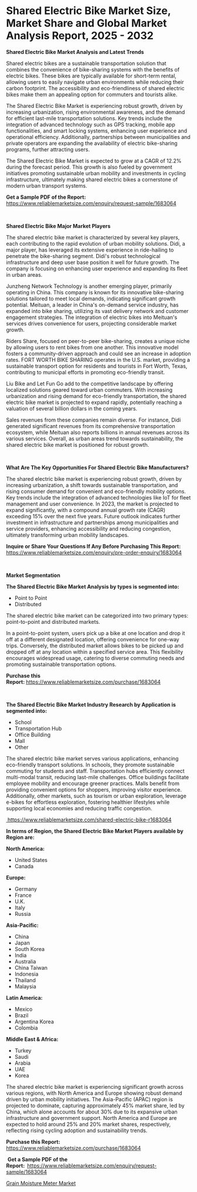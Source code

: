 <p><h1>Shared Electric Bike Market Size, Market Share and Global Market Analysis Report, 2025 - 2032</h1></p><p><strong>Shared Electric Bike Market Analysis and Latest Trends</strong></p>
<p><p>Shared electric bikes are a sustainable transportation solution that combines the convenience of bike-sharing systems with the benefits of electric bikes. These bikes are typically available for short-term rental, allowing users to easily navigate urban environments while reducing their carbon footprint. The accessibility and eco-friendliness of shared electric bikes make them an appealing option for commuters and tourists alike.</p><p>The Shared Electric Bike Market is experiencing robust growth, driven by increasing urbanization, rising environmental awareness, and the demand for efficient last-mile transportation solutions. Key trends include the integration of advanced technology such as GPS tracking, mobile app functionalities, and smart locking systems, enhancing user experience and operational efficiency. Additionally, partnerships between municipalities and private operators are expanding the availability of electric bike-sharing programs, further attracting users.</p><p>The Shared Electric Bike Market is expected to grow at a CAGR of 12.2% during the forecast period. This growth is also fueled by government initiatives promoting sustainable urban mobility and investments in cycling infrastructure, ultimately making shared electric bikes a cornerstone of modern urban transport systems.</p></p>
<p><strong>Get a Sample PDF of the Report:&nbsp;</strong> <a href="https://www.reliablemarketsize.com/enquiry/request-sample/1683064?utm_campaign=2625&utm_medium=2&utm_source=Github&utm_content=ia&utm_term=26032025&utm_id=shared-electric-bike">https://www.reliablemarketsize.com/enquiry/request-sample/1683064</a></p>
<p>&nbsp;</p>
<p><strong>Shared Electric Bike Major Market Players</strong></p>
<p><p>The shared electric bike market is characterized by several key players, each contributing to the rapid evolution of urban mobility solutions. Didi, a major player, has leveraged its extensive experience in ride-hailing to penetrate the bike-sharing segment. Didi's robust technological infrastructure and deep user base position it well for future growth. The company is focusing on enhancing user experience and expanding its fleet in urban areas.</p><p>Junzheng Network Technology is another emerging player, primarily operating in China. This company is known for its innovative bike-sharing solutions tailored to meet local demands, indicating significant growth potential. Meituan, a leader in China's on-demand service industry, has expanded into bike sharing, utilizing its vast delivery network and customer engagement strategies. The integration of electric bikes into Meituan's services drives convenience for users, projecting considerable market growth.</p><p>Riders Share, focused on peer-to-peer bike-sharing, creates a unique niche by allowing users to rent bikes from one another. This innovative model fosters a community-driven approach and could see an increase in adoption rates. FORT WORTH BIKE SHARING operates in the U.S. market, providing a sustainable transport option for residents and tourists in Fort Worth, Texas, contributing to municipal efforts in promoting eco-friendly transit.</p><p>Liu Bike and Let Fun Go add to the competitive landscape by offering localized solutions geared toward urban commuters. With increasing urbanization and rising demand for eco-friendly transportation, the shared electric bike market is projected to expand rapidly, potentially reaching a valuation of several billion dollars in the coming years.</p><p>Sales revenues from these companies remain diverse. For instance, Didi generated significant revenues from its comprehensive transportation ecosystem, while Meituan also reports billions in annual revenues across its various services. Overall, as urban areas trend towards sustainability, the shared electric bike market is positioned for robust growth.</p></p>
<p>&nbsp;</p>
<p><strong>What Are The Key Opportunities For Shared Electric Bike Manufacturers?</strong></p>
<p><p>The shared electric bike market is experiencing robust growth, driven by increasing urbanization, a shift towards sustainable transportation, and rising consumer demand for convenient and eco-friendly mobility options. Key trends include the integration of advanced technologies like IoT for fleet management and user convenience. In 2023, the market is projected to expand significantly, with a compound annual growth rate (CAGR) exceeding 15% over the next five years. Future outlook indicates further investment in infrastructure and partnerships among municipalities and service providers, enhancing accessibility and reducing congestion, ultimately transforming urban mobility landscapes.</p></p>
<p><strong>Inquire or Share Your Questions If Any Before Purchasing This Report:</strong> <a href="https://www.reliablemarketsize.com/enquiry/pre-order-enquiry/1683064?utm_campaign=2625&utm_medium=2&utm_source=Github&utm_content=ia&utm_term=26032025&utm_id=shared-electric-bike">https://www.reliablemarketsize.com/enquiry/pre-order-enquiry/1683064</a></p>
<p>&nbsp;</p>
<p><strong>Market Segmentation</strong></p>
<p><strong>The Shared Electric Bike Market Analysis by types is segmented into:</strong></p>
<p><ul><li>Point to Point</li><li>Distributed</li></ul></p>
<p><p>The shared electric bike market can be categorized into two primary types: point-to-point and distributed markets. </p><p>In a point-to-point system, users pick up a bike at one location and drop it off at a different designated location, offering convenience for one-way trips. Conversely, the distributed market allows bikes to be picked up and dropped off at any location within a specified service area. This flexibility encourages widespread usage, catering to diverse commuting needs and promoting sustainable transportation options.</p></p>
<p><strong>Purchase this Report:&nbsp;</strong><a href="https://www.reliablemarketsize.com/purchase/1683064?utm_campaign=2625&utm_medium=2&utm_source=Github&utm_content=ia&utm_term=26032025&utm_id=shared-electric-bike">https://www.reliablemarketsize.com/purchase/1683064</a></p>
<p>&nbsp;</p>
<p><strong>The Shared Electric Bike Market Industry Research by Application is segmented into:</strong></p>
<p><ul><li>School</li><li>Transportation Hub</li><li>Office Building</li><li>Mall</li><li>Other</li></ul></p>
<p><p>The shared electric bike market serves various applications, enhancing eco-friendly transport solutions. In schools, they promote sustainable commuting for students and staff. Transportation hubs efficiently connect multi-modal transit, reducing last-mile challenges. Office buildings facilitate employee mobility and encourage greener practices. Malls benefit from providing convenient options for shoppers, improving visitor experience. Additionally, other markets, such as tourism or urban exploration, leverage e-bikes for effortless exploration, fostering healthier lifestyles while supporting local economies and reducing traffic congestion.</p></p>
<p><a href="https://www.reliablemarketsize.com/shared-electric-bike-r1683064?utm_campaign=2625&utm_medium=2&utm_source=Github&utm_content=ia&utm_term=26032025&utm_id=shared-electric-bike">&nbsp;https://www.reliablemarketsize.com/shared-electric-bike-r1683064</a></p>
<p><strong>In terms of Region, the Shared Electric Bike Market Players available by Region are:</strong></p>
<p>
    <p> <strong> North America: </strong>
        <ul>
            <li>United States</li>
            <li>Canada</li>
        </ul>
        </p> 
    <p> <strong> Europe: </strong>
        <ul>
            <li>Germany</li>
            <li>France</li>
            <li>U.K.</li>
            <li>Italy</li>
            <li>Russia</li>
        </ul>
        </p> 
    <p> <strong> Asia-Pacific: </strong>
        <ul>
            <li>China</li>
            <li>Japan</li>
            <li>South Korea</li>
            <li>India</li>
            <li>Australia</li>
            <li>China Taiwan</li>
            <li>Indonesia</li>
            <li>Thailand</li>
            <li>Malaysia</li>
        </ul>
        </p> 
    <p> <strong> Latin America: </strong>
        <ul>
            <li>Mexico</li>
            <li>Brazil</li>
            <li>Argentina Korea</li>
            <li>Colombia</li>
        </ul>
        </p> 
    <p> <strong> Middle East & Africa: </strong>
        <ul>
            <li>Turkey</li>
            <li>Saudi</li>
            <li>Arabia</li>
            <li>UAE</li>
            <li>Korea</li>
        </ul>
    </p>
    </p>
<p><p>The shared electric bike market is experiencing significant growth across various regions, with North America and Europe showing robust demand driven by urban mobility initiatives. The Asia-Pacific (APAC) region is projected to dominate, capturing approximately 45% market share, led by China, which alone accounts for about 30% due to its expansive urban infrastructure and government support. North America and Europe are expected to hold around 25% and 20% market shares, respectively, reflecting rising cycling adoption and sustainability trends.</p></p>
<p><strong>Purchase this Report: </strong><a href="https://www.reliablemarketsize.com/purchase/1683064?utm_campaign=2625&utm_medium=2&utm_source=Github&utm_content=ia&utm_term=26032025&utm_id=shared-electric-bike">https://www.reliablemarketsize.com/purchase/1683064</a></p>
<p>&nbsp;<strong>Get a Sample PDF of the Report:&nbsp;&nbsp;</strong><a href="https://www.reliablemarketsize.com/enquiry/request-sample/1683064?utm_campaign=2625&utm_medium=2&utm_source=Github&utm_content=ia&utm_term=26032025&utm_id=shared-electric-bike">https://www.reliablemarketsize.com/enquiry/request-sample/1683064</a></p>
<p><strong></strong></p>
<p><p><a href="https://github.com/pearlinewhite4692/Market-Research-Report-List-1/blob/main/grain-moisture-meter-market.md?utm_campaign=2625&utm_medium=2&utm_source=Github&utm_content=ia&utm_term=26032025&utm_id=shared-electric-bike">Grain Moisture Meter Market</a></p></p>